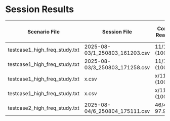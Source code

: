 # Session Results

| Scenario File | Session File | Correct Reaction | Auto Alert Config | Response Time Buffer | Total Time |
|---------------|--------------|------------------|-------------------|---------------------|---------------------|
| testcase1_high_freq_study.txt | 2025-08-03/1_250803_161203.csv | 11/11 (100.0%) | - | 10s | 2 minutes |
| testcase1_high_freq_study.txt | 2025-08-03/3_250803_171258.csv | 11/11 (100.0%) | - | 10s | 2 minutes |
| testcase1_high_freq_study.txt | x.csv | x/11 (100.0%) | automation_bias_accurate_20_80.json | 10s |
| testcase1_high_freq_study.txt | x.csv | x/11 (100.0%) | automation_bias_accurate_20_80.json | 10s |
| testcase2_high_freq_study.txt | 2025-08-04/6_250804_175111.csv| 46/47 97.9% | - | 10s | 8 minutes |